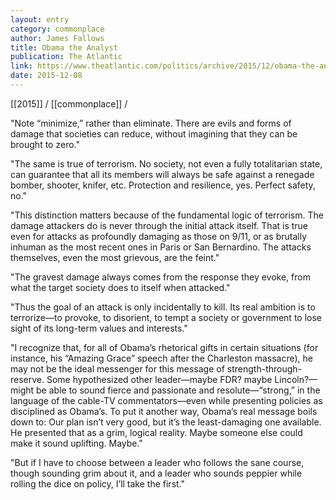 ```yaml
---
layout: entry
category: commonplace
author: James Fallows
title: Obama the Analyst
publication: The Atlantic
link: https://www.theatlantic.com/politics/archive/2015/12/obama-the-analyst/419049/
date: 2015-12-08
---
```


[[2015]] / [[commonplace]] / 

"Note “minimize,” rather than eliminate. There are evils and forms of damage that societies can reduce, without imagining that they can be brought to zero."
 
 "The same is true of terrorism. No society, not even a fully totalitarian state, can guarantee that all its members will always be safe against a renegade bomber, shooter, knifer, etc. Protection and resilience, yes. Perfect safety, no."

"This distinction matters because of the fundamental logic of terrorism. The damage attackers do is never through the initial attack itself. That is true even for attacks as profoundly damaging as those on 9/11, or as brutally inhuman as the most recent ones in Paris or San Bernardino. The attacks themselves, even the most grievous, are the feint."

"The gravest damage always comes from the response they evoke, from what the target society does to itself when attacked."

"Thus the goal of an attack is only incidentally to kill. Its real ambition is to terrorize—to provoke, to disorient, to tempt a society or government to lose sight of its long-term values and interests."
 
"I recognize that, for all of Obama’s rhetorical gifts in certain situations (for instance, his “Amazing Grace” speech after the Charleston massacre), he may not be the ideal messenger for this message of strength-through-reserve. Some hypothesized other leader—maybe FDR? maybe Lincoln?—might be able to sound fierce and passionate and resolute—“strong,” in the language of the cable-TV commentators—even while presenting policies as disciplined as Obama’s. To put it another way, Obama’s real message boils down to: Our plan isn’t very good, but it’s the least-damaging one available. He presented that as a grim, logical reality. Maybe someone else could make it sound uplifting. Maybe."

"But if I have to choose between a leader who follows the sane course, though sounding grim about it, and a leader who sounds peppier while rolling the dice on policy, I’ll take the first."
